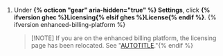 1. Under **{% octicon "gear" aria-hidden="true" %} Settings**, click **{% ifversion ghec %}Licensing{% elsif ghes %}License{% endif %}**. {% ifversion enhanced-billing-platform %}

   >[!NOTE] If you are on the enhanced billing platform, the licensing page has been relocated. See "[AUTOTITLE](/billing/using-the-enhanced-billing-platform-for-enterprises/gathering-insights-on-your-spending#viewing-license-usage)."{% endif %}
